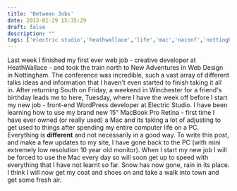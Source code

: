 ```yaml
---
title: 'Between Jobs'
date: 2013-01-29 15:35:29
draft: false
description: ""
tags: ['electric studio','heathwallace','life','mac','naconf','nottingham','pc','winchester']
---
```


Last week I finished my first ever web job - creative developer at HeathWallace - and took the train north to New Adventures in Web Design in Nottingham. The conference was incredible, such a vast array of different talks ideas and information that I haven't even started to finish taking it all in. After returning South on Friday, a weekend in Winchester for a friend's birthday leads me to here, Tuesday, where I have the week off before I start my new job - front-end WordPress developer at Electric Studio. I have been learning how to use my brand new 15" MacBook Pro Retina - first time I have ever owned (or really used) a Mac and its taking a lot of adjusting to get used to things after spending my entire computer life on a PC. Everything is **different** and not necessarily in a good way. To write this post, and make a few updates to my site, I have gone back to the PC (with mini extremely low resolution 10 year old monitor). When I start my new job I will be forced to use the Mac every day so will soon get up to speed with everything that I have not learnt so far. Snow has now gone, rain in its place. I think I will now get my coat and shoes on and take a walk into town and get some fresh air.
